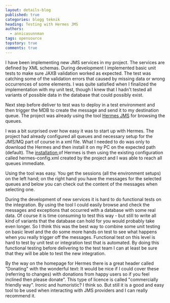 ```yaml
---
layout: details-blog
published: true
categories: blogg teknik
heading: Testing with Hermes JMS
authors:
  - annicasunnman
tags: opensource
topstory: true
comments: true
---
```


I have been implementing new JMS services in my project. The services are defined by XML schemas. During development I implemented basic unit tests to make sure JAXB validation worked as expected. The test was catching some of the validation errors that caused by missing data or wrong occurrences of some elements. I was quite satisfied when I finalized the implementation with my unit test, though I knew that I hadn't tested all variants of possible data in the database that could possibly exist.

Next step before deliver to test was to deploy in a test environment and then trigger the MDB to create the message and send it to my destination queue. The project was already using the tool [Hermes JMS](http://www.hermesjms.com/confluence/display/HJMS/Home) for browsing the queues.

I was a bit surprised over how easy it was to start up with Hermes. The project had already configured all queues and necessary setup for the JMS/MQ part of course in a xml file. What I needed to do was only to download the Hermes and then install it on my PC on the expected path (default). The [installation ](http://www.hermesjms.com/confluence/display/HJMS/Installing) of Hermes is then using the existing configuration called hermes-config.xml created by the project and I was able to reach all queues immediate.

Using the tool was easy. You get the sessions (all the environment setups) on the left hand; on the right hand you have the messages for the selected queues and below you can check out the content of the messages when selecting one.

During the development of new services it is hard to do functional tests on the integration. By using the tool I could easily browse and check the messages and exceptions that occurred with a database with some real data. Of course it is time consuming to test this way - but still to write all kind of variants that the database can hold for you would probably take even longer. So I think this was the best way to combine some unit testing on basic level and the do some more hands on test to see what happens when you really trigger off the messages. Functional test on this level is hard to test by unit test or integration test that is automated. By doing this functional testing before delivering to the test team I can at least be sure that they will be able to test the new integration.

By the way on the homepage for Hermes there is a great header called "Donating" with the wonderful text: It would be nice if I could cover these (referring to changes) with donations from happy users so if you feel inclined then please donate". This type of licence is called "commercially friendly way". Ironic and humoristic? I think so. But still it is a good and easy tool to be used when interacting with JMS providers and I can really recommend it.
